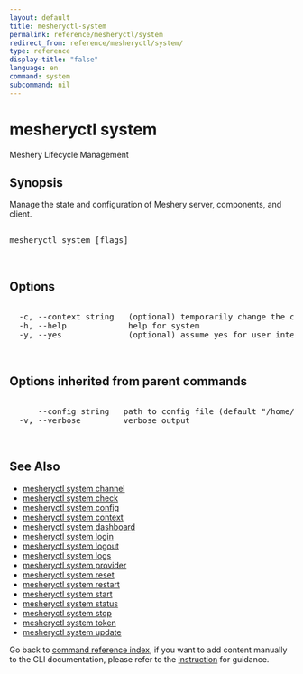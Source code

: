 ```yaml
---
layout: default
title: mesheryctl-system
permalink: reference/mesheryctl/system
redirect_from: reference/mesheryctl/system/
type: reference
display-title: "false"
language: en
command: system
subcommand: nil
---
```


# mesheryctl system

Meshery Lifecycle Management

## Synopsis

Manage the state and configuration of Meshery server, components, and client.
<pre class='codeblock-pre'>
<div class='codeblock'>
mesheryctl system [flags]

</div>
</pre> 

## Options

<pre class='codeblock-pre'>
<div class='codeblock'>
  -c, --context string   (optional) temporarily change the current context.
  -h, --help             help for system
  -y, --yes              (optional) assume yes for user interactive prompts.

</div>
</pre>

## Options inherited from parent commands

<pre class='codeblock-pre'>
<div class='codeblock'>
      --config string   path to config file (default "/home/n2/.meshery/config.yaml")
  -v, --verbose         verbose output

</div>
</pre>

## See Also

* [mesheryctl system channel](/reference/mesheryctl/system/channel)
* [mesheryctl system check](/reference/mesheryctl/system/check)
* [mesheryctl system config](/reference/mesheryctl/system/config)
* [mesheryctl system context](/reference/mesheryctl/system/context)
* [mesheryctl system dashboard](/reference/mesheryctl/system/dashboard)
* [mesheryctl system login](/reference/mesheryctl/system/login)
* [mesheryctl system logout](/reference/mesheryctl/system/logout)
* [mesheryctl system logs](/reference/mesheryctl/system/logs)
* [mesheryctl system provider](/reference/mesheryctl/system/provider)
* [mesheryctl system reset](/reference/mesheryctl/system/reset)
* [mesheryctl system restart](/reference/mesheryctl/system/restart)
* [mesheryctl system start](/reference/mesheryctl/system/start)
* [mesheryctl system status](/reference/mesheryctl/system/status)
* [mesheryctl system stop](/reference/mesheryctl/system/stop)
* [mesheryctl system token](/reference/mesheryctl/system/token)
* [mesheryctl system update](/reference/mesheryctl/system/update)

Go back to [command reference index](/reference/mesheryctl/), if you want to add content manually to the CLI documentation, please refer to the [instruction](/project/contributing/contributing-cli#preserving-manually-added-documentation) for guidance.
